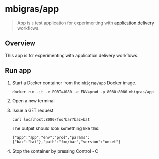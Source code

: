 # mbigras/app

> App is a test application for experimenting with [application delivery](https://www.hashicorp.com/resources/application-delivery-hashicorp) workflows.

## Overview

This app is for experimenting with application delivery workflows.

## Run app

1. Start a Docker container from the `mbigras/app` Docker image.

   ```
   docker run -it -e PORT=8080 -e ENV=prod -p 8080:8080 mbigras/app
   ```

1. Open a new terminal
1. Issue a GET request

   ```
   curl localhost:8080/foo/bar?baz=bat
   ```

   The output should look something like this:

   ```
   {"app":"app","env":"prod","params":{"baz":"bat"},"path":"foo/bar","version":"unset"}
   ```

1. Stop the container by pressing Control - C
